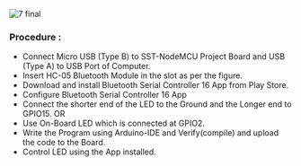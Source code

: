 ![7 final](https://user-images.githubusercontent.com/65058286/155886236-7f1fa733-71b6-4a39-b19e-90fc2374b4e3.svg)

### Procedure :
- Connect Micro USB (Type B) to SST-NodeMCU Project Board and USB (Type A) to USB Port of Computer. 
- Insert  HC-05 Bluetooth Module in the slot as per the figure.
- Download and install Bluetooth Serial Controller 16 App from Play Store.
- Configure Bluetooth Serial Controller 16 App 
- Connect the shorter end of the LED to the Ground and the Longer end to GPIO15.
                                      OR 
- Use On-Board LED which is connected at GPIO2.
- Write the Program using Arduino-IDE and Verify(compile) and upload the code to the Board.
- Control LED using the App installed.
